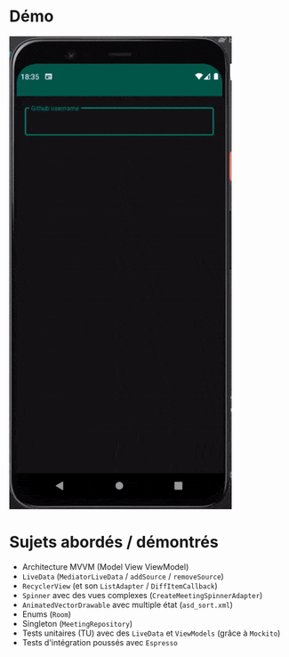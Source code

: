 # Démo
![Démo Gif, wait for it !](https://github.com/NinoDLC/Github_MVVM_Repository_Java/blob/master/demo.gif)

# Sujets abordés / démontrés
 * Architecture MVVM (Model View ViewModel)
 * `LiveData` (`MediatorLiveData` / `addSource` / `removeSource`)
 * `RecyclerView` (et son `ListAdapter` / `DiffItemCallback`)
 * `Spinner` avec des vues complexes (`CreateMeetingSpinnerAdapter`)
 * `AnimatedVectorDrawable` avec multiple état (`asd_sort.xml`)
 * Enums (`Room`)
 * Singleton (`MeetingRepository`)
 * Tests unitaires (TU) avec des `LiveData` et `ViewModels` (grâce à `Mockito`)
 * Tests d'intégration poussés avec `Espresso`

